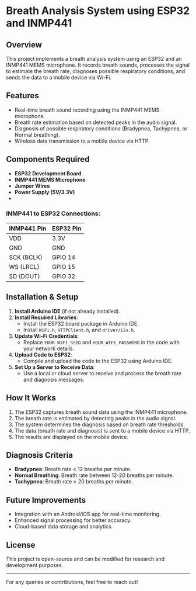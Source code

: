 # Breath Analysis System using ESP32 and INMP441

## Overview
This project implements a breath analysis system using an ESP32 and an INMP441 MEMS microphone. It records breath sounds, processes the signal to estimate the breath rate, diagnoses possible respiratory conditions, and sends the data to a mobile device via Wi-Fi.

## Features
- Real-time breath sound recording using the INMP441 MEMS microphone.
- Breath rate estimation based on detected peaks in the audio signal.
- Diagnosis of possible respiratory conditions (Bradypnea, Tachypnea, or Normal breathing).
- Wireless data transmission to a mobile device via HTTP.

## Components Required
- **ESP32 Development Board**
- **INMP441 MEMS Microphone**
- **Jumper Wires**
- **Power Supply (5V/3.3V)**
- 
### INMP441 to ESP32 Connections:
| INMP441 Pin | ESP32 Pin |
|------------|----------|
| VDD        | 3.3V     |
| GND        | GND      |
| SCK (BCLK) | GPIO 14  |
| WS (LRCL)  | GPIO 15  |
| SD (DOUT)  | GPIO 32  |

## Installation & Setup
1. **Install Arduino IDE** (if not already installed).
2. **Install Required Libraries**:
   - Install the ESP32 board package in Arduino IDE.
   - Install `WiFi.h`, `HTTPClient.h`, and `driver/i2s.h`.
3. **Update Wi-Fi Credentials**:
   - Replace `YOUR_WIFI_SSID` and `YOUR_WIFI_PASSWORD` in the code with your network details.
4. **Upload Code to ESP32**:
   - Compile and upload the code to the ESP32 using Arduino IDE.
5. **Set Up a Server to Receive Data**:
   - Use a local or cloud server to receive and process the breath rate and diagnosis messages.

## How It Works
1. The ESP32 captures breath sound data using the INMP441 microphone.
2. The breath rate is estimated by detecting peaks in the audio signal.
3. The system determines the diagnosis based on breath rate thresholds.
4. The data (breath rate and diagnosis) is sent to a mobile device via HTTP.
5. The results are displayed on the mobile device.

## Diagnosis Criteria
- **Bradypnea**: Breath rate < 12 breaths per minute.
- **Normal Breathing**: Breath rate between 12-20 breaths per minute.
- **Tachypnea**: Breath rate > 20 breaths per minute.

## Future Improvements
- Integration with an Android/iOS app for real-time monitoring.
- Enhanced signal processing for better accuracy.
- Cloud-based data storage and analytics.

## License
This project is open-source and can be modified for research and development purposes.

---
For any queries or contributions, feel free to reach out!


